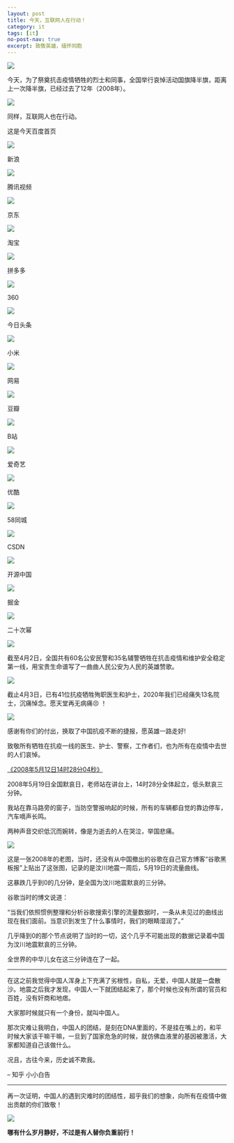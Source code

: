 ```yaml
---
layout: post
title: 今天，互联网人在行动！
category: it
tags: [it]
no-post-nav: true
excerpt: 致敬英雄，缅怀同胞
---
```


![](http://favorites.ren/assets/images/2020/it/aidaori01.jpeg) 

今天，为了祭奠抗击疫情牺牲的烈士和同事，全国举行哀悼活动国旗降半旗，距离上一次降半旗，已经过去了12年（2008年）。

![](http://favorites.ren/assets/images/2020/it/aidaori02.jpeg) 

同样，互联网人也在行动。

这是今天百度首页

![](http://favorites.ren/assets/images/2020/it/aidaori03.jpeg) 

新浪

![](http://favorites.ren/assets/images/2020/it/aidaori04.jpeg) 

腾讯视频

![](http://favorites.ren/assets/images/2020/it/aidaori05.jpeg) 

京东

![](http://favorites.ren/assets/images/2020/it/aidaori06.jpeg) 

淘宝

![](http://favorites.ren/assets/images/2020/it/aidaori07.jpeg) 

拼多多

![](http://favorites.ren/assets/images/2020/it/aidaori08.jpeg) 

360

![](http://favorites.ren/assets/images/2020/it/aidaori09.jpeg) 

今日头条

![](http://favorites.ren/assets/images/2020/it/aidaori10.jpeg) 

小米

![](http://favorites.ren/assets/images/2020/it/aidaori11.jpeg) 

网易

![](http://favorites.ren/assets/images/2020/it/aidaori12.jpeg) 

豆瓣

![](http://favorites.ren/assets/images/2020/it/aidaori13.jpeg) 

B站

![](http://favorites.ren/assets/images/2020/it/aidaori14.jpeg) 

爱奇艺

![](http://favorites.ren/assets/images/2020/it/aidaori15.jpeg) 

优酷

![](http://favorites.ren/assets/images/2020/it/aidaori16.jpeg) 

58同城

![](http://favorites.ren/assets/images/2020/it/aidaori17.jpeg) 

CSDN

![](http://favorites.ren/assets/images/2020/it/aidaori18.jpeg) 

开源中国

![](http://favorites.ren/assets/images/2020/it/aidaori19.jpeg) 

掘金

![](http://favorites.ren/assets/images/2020/it/aidaori20.jpeg) 

二十次幂

![](http://favorites.ren/assets/images/2020/it/aidaori21.jpeg) 

截至4月2日，全国共有60名公安民警和35名辅警牺牲在抗击疫情和维护安全稳定第一线，用宝贵生命谱写了一曲曲人民公安为人民的英雄赞歌。

![](http://favorites.ren/assets/images/2020/it/aidaori22.jpeg) 

截止4月3日，已有41位抗疫牺牲殉职医生和护士，2020年我们已经痛失13名院士，沉痛悼念。愿天堂再无病痛😣 ！ 

![](http://favorites.ren/assets/images/2020/it/aidaori023.jpeg) 

感谢有你们的付出，换取了中国抗疫不断的捷报，愿英雄一路走好!

致敬所有牺牲在抗疫一线的医生、护士、警察，工作者们，也为所有在疫情中去世的人们哀悼。

[《2008年5月12日14时28分04秒》](http://www.intelyes.xyz/life/2019/05/12/wen-chuang.html)

2008年5月19日全国默哀日，老师站在讲台上，14时28分全体起立，低头默哀三分钟。

我站在靠马路旁的窗子，当防空警报响起的时候，所有的车辆都自觉的靠边停车，汽车嘀声长鸣。

两种声音交织低沉而婉转，像是为逝去的人在哭泣，举国悲痛。

![](http://favorites.ren/assets/images/2020/it/aidaori24.jpeg) 

这是一张2008年的老图，当时，还没有从中国撤出的谷歌在自己官方博客“谷歌黑板报”上贴出了这张图，记录的是汶川地震一周后，5月19日的流量曲线。

这暴跌几乎到0的几分钟，是全国为汶川地震默哀的三分钟。

谷歌当时的博文说道：

“当我们依照惯例整理和分析谷歌搜索引擎的流量数据时，一条从未见过的曲线出现在我们面前。当意识到发生了什么事情时，我们的眼睛湿润了。”

几乎降到0的那个节点说明了当时的一切，这个几乎不可能出现的数据记录着中国为汶川地震默哀的三分钟。

全世界的中华儿女在这三分钟连在了一起。

------

在这之前我觉得中国人浑身上下充满了劣根性，自私，无爱，中国人就是一盘散沙。地震之后我才发现，中国人一下就团结起来了，那个时候也没有所谓的官员和百姓，没有奸商和地痞。

大家那时候就只有一个身份，就叫中国人。

那次灾难让我明白，中国人的团结，是刻在DNA里面的，不是挂在嘴上的，和平时候大家该干嘛干嘛，一旦到了国家危急的时候，就仿佛血液里的基因被激活，大家都知道自己该做什么。

况且，古往今来，历史诚不欺我。

– 知乎 小小白告

---------

再一次证明，中国人的遇到灾难时的团结性，超乎我们的想象，向所有在疫情中做出贡献的你们致敬！

![](http://favorites.ren/assets/images/2020/it/aidaori01.jpeg) 

**哪有什么岁月静好，不过是有人替你负重前行！**


